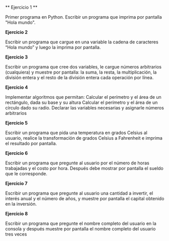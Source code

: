 
** Ejercicio 1 **

Primer programa en Python. Escribir un programa que imprima por pantalla "Hola mundo".

**Ejercicio 2**

Escribir un programa que cargue en una variable la cadena de caracteres “Hola mundo” y luego la imprima por pantalla.

 **Ejercicio 3**

Escribir un programa que cree dos variables, le cargue números arbitrarios (cualquiera) y muestre por pantalla: la suma, la resta, la multiplicación, la división entera y el resto de la división entera cada operación por línea.


**Ejercicio 4**

Implementar algoritmos que permitan:
Calcular el perímetro y el área de un rectángulo, dada su base y su altura
Calcular el perímetro y el área de un círculo dado su radio.
Declarar las variables necesarias y asignarle números arbitrarios

**Ejercicio 5**

Escribir un programa que pida una temperatura en grados Celsius al usuario, realice la transformación de grados Celsius a Fahrenheit e imprima el resultado por pantalla.

**Ejercicio 6**

Escribir un programa que pregunte al usuario por el número de horas trabajadas y el costo por hora. Después debe mostrar por pantalla el sueldo que le corresponde.

**Ejercicio 7**

Escribir un programa que pregunte al usuario una cantidad a invertir, el interés anual y el número de años, y muestre por pantalla el capital obtenido en la inversión.

**Ejercicio 8**

Escribir un programa que pregunte el nombre completo del usuario en la consola y después muestre por pantalla el nombre completo del usuario tres veces
